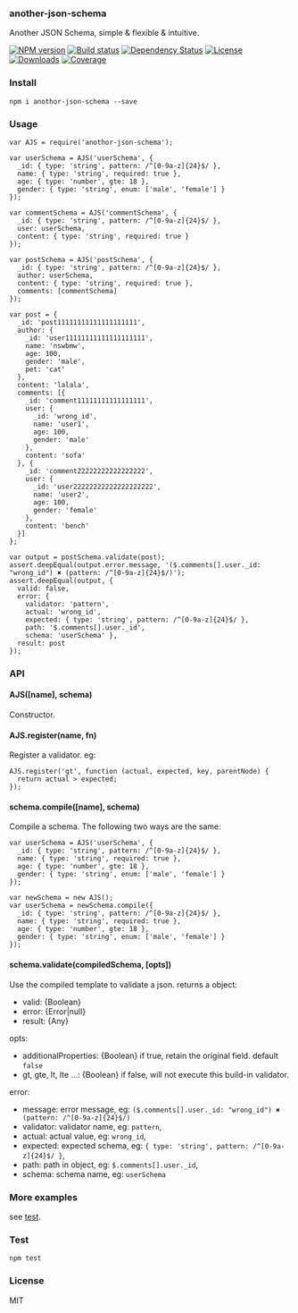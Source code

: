 ### another-json-schema

Another JSON Schema, simple & flexible & intuitive.

[![NPM version][npm-image]][npm-url]
[![Build status][travis-image]][travis-url]
[![Dependency Status][david-image]][david-url]
[![License][license-image]][license-url]
[![Downloads][downloads-image]][downloads-url]
[![Coverage][coverage-image]][coverage-url]

### Install

```
npm i anothor-json-schema --save
```

### Usage

```
var AJS = require('anothor-json-schema');

var userSchema = AJS('userSchema', {
  _id: { type: 'string', pattern: /^[0-9a-z]{24}$/ },
  name: { type: 'string', required: true },
  age: { type: 'number', gte: 18 },
  gender: { type: 'string', enum: ['male', 'female'] }
});

var commentSchema = AJS('commentSchema', {
  _id: { type: 'string', pattern: /^[0-9a-z]{24}$/ },
  user: userSchema,
  content: { type: 'string', required: true }
});

var postSchema = AJS('postSchema', {
  _id: { type: 'string', pattern: /^[0-9a-z]{24}$/ },
  author: userSchema,
  content: { type: 'string', required: true },
  comments: [commentSchema]
});

var post = {
  _id: 'post11111111111111111111',
  author: {
    _id: 'user11111111111111111111',
    name: 'nswbmw',
    age: 100,
    gender: 'male',
    pet: 'cat'
  },
  content: 'lalala',
  comments: [{
    _id: 'comment11111111111111111',
    user: {
      _id: 'wrong_id',
      name: 'user1',
      age: 100,
      gender: 'male'
    },
    content: 'sofa'
  }, {
    _id: 'comment22222222222222222',
    user: {
      _id: 'user22222222222222222222',
      name: 'user2',
      age: 100,
      gender: 'female'
    },
    content: 'bench'
  }]
};

var output = postSchema.validate(post);
assert.deepEqual(output.error.message, '($.comments[].user._id: "wrong_id") ✖ (pattern: /^[0-9a-z]{24}$/)');
assert.deepEqual(output, {
  valid: false,
  error: {
    validator: 'pattern',
    actual: 'wrong_id',
    expected: { type: 'string', pattern: /^[0-9a-z]{24}$/ },
    path: '$.comments[].user._id',
    schema: 'userSchema' },
  result: post
});
```

### API

#### AJS([name], schema)

Constructor.

#### AJS.register(name, fn)

Register a validator. eg:

```
AJS.register('gt', function (actual, expected, key, parentNode) {
  return actual > expected;
});
```

#### schema.compile([name], schema)

Compile a schema. The following two ways are the same:

```
var userSchema = AJS('userSchema', {
  _id: { type: 'string', pattern: /^[0-9a-z]{24}$/ },
  name: { type: 'string', required: true },
  age: { type: 'number', gte: 18 },
  gender: { type: 'string', enum: ['male', 'female'] }
});
```

```
var newSchema = new AJS();
var userSchema = newSchema.compile({
  _id: { type: 'string', pattern: /^[0-9a-z]{24}$/ },
  name: { type: 'string', required: true },
  age: { type: 'number', gte: 18 },
  gender: { type: 'string', enum: ['male', 'female'] }
});
```

#### schema.validate(compiledSchema, [opts])

Use the compiled template to validate a json. returns a object:

- valid: {Boolean}
- error: {Error|null}
- result: {Any}

opts:

- additionalProperties: {Boolean} if true, retain the original field. default `false`
- gt, gte, lt, lte ...: {Boolean} if false, will not execute this build-in validator.

error:

- message: error message, eg: `($.comments[].user._id: "wrong_id") ✖ (pattern: /^[0-9a-z]{24}$/)`
- validator: validator name, eg: `pattern`,
- actual: actual value, eg: `wrong_id`,
- expected: expected schema, eg: `{ type: 'string', pattern: /^[0-9a-z]{24}$/ }`,
- path: path in object, eg: `$.comments[].user._id`,
- schema: schema name, eg: `userSchema`

### More examples

see [test](./test).

### Test

```
npm test
```

### License

MIT

[npm-image]: https://img.shields.io/npm/v/another-json-schema.svg?style=flat-square
[npm-url]: https://npmjs.org/package/another-json-schema
[travis-image]: https://img.shields.io/travis/nswbmw/another-json-schema.svg?style=flat-square
[travis-url]: https://travis-ci.org/nswbmw/another-json-schema
[david-image]: http://img.shields.io/david/nswbmw/another-json-schema.svg?style=flat-square
[david-url]: https://david-dm.org/nswbmw/another-json-schema
[license-image]: http://img.shields.io/npm/l/another-json-schema.svg?style=flat-square
[license-url]: LICENSE
[downloads-image]: http://img.shields.io/npm/dm/another-json-schema.svg?style=flat-square
[downloads-url]: https://npmjs.org/package/another-json-schema
[coverage-image]: https://img.shields.io/coveralls/nswbmw/jekyll/master.svg?style=flat-square
[coverage-url]: https://npmjs.org/package/another-json-schema